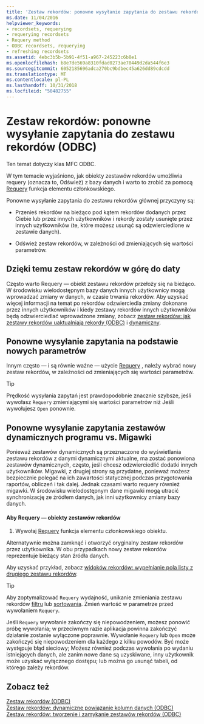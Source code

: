```yaml
---
title: 'Zestaw rekordów: ponowne wysyłanie zapytania do zestawu rekordów (ODBC)'
ms.date: 11/04/2016
helpviewer_keywords:
- recordsets, requerying
- requerying recordsets
- Requery method
- ODBC recordsets, requerying
- refreshing recordsets
ms.assetid: 4ebc3b5b-5b91-4f51-a967-245223c6b8e1
ms.openlocfilehash: b8e7de569a8310fdad0273ae70449d2da544f6e3
ms.sourcegitcommit: 6052185696adca270bc9bdbec45a626dd89cdcdd
ms.translationtype: MT
ms.contentlocale: pl-PL
ms.lasthandoff: 10/31/2018
ms.locfileid: "50482755"
---
```

# <a name="recordset-requerying-a-recordset-odbc"></a>Zestaw rekordów: ponowne wysyłanie zapytania do zestawu rekordów (ODBC)

Ten temat dotyczy klas MFC ODBC.

W tym temacie wyjaśniono, jak obiekty zestawów rekordów umożliwia requery (oznacza to, Odśwież) z bazy danych i warto to zrobić za pomocą [Requery](../../mfc/reference/crecordset-class.md#requery) funkcja elementu członkowskiego.

Ponowne wysyłanie zapytania do zestawu rekordów głównej przyczyny są:

- Przenieś rekordów na bieżąco pod kątem rekordów dodanych przez Ciebie lub przez innych użytkowników i rekordy zostały usunięte przez innych użytkowników (te, które możesz usunąć są odzwierciedlone w zestawie danych).

- Odśwież zestaw rekordów, w zależności od zmieniających się wartości parametrów.

##  <a name="_core_bringing_the_recordset_up_to_date"></a> Dzięki temu zestaw rekordów w górę do daty

Często warto Requery — obiekt zestawu rekordów przełoży się na bieżąco. W środowisku wielodostępnym bazy danych innych użytkownicy mogą wprowadzać zmiany w danych, w czasie trwania rekordów. Aby uzyskać więcej informacji na temat po rekordów odzwierciedla zmiany dokonane przez innych użytkowników i kiedy zestawy rekordów innych użytkowników będą odzwierciedlać wprowadzone zmiany, zobacz [zestaw rekordów: jak zestawy rekordów uaktualniają rekordy (ODBC)](../../data/odbc/recordset-how-recordsets-update-records-odbc.md) i [dynamiczny](../../data/odbc/dynaset.md).

##  <a name="_core_requerying_based_on_new_parameters"></a> Ponowne wysyłanie zapytania na podstawie nowych parametrów

Innym często — i są równie ważne — użycie [Requery](../../mfc/reference/crecordset-class.md#requery) , należy wybrać nowy zestaw rekordów, w zależności od zmieniających się wartości parametrów.

> [!TIP]
>  Prędkość wysyłania zapytań jest prawdopodobnie znacznie szybsze, jeśli wywołasz `Requery` zmieniającymi się wartości parametrów niż Jeśli wywołujesz `Open` ponownie.

##  <a name="_core_requerying_dynasets_vs.._snapshots"></a> Ponowne wysyłanie zapytania zestawów dynamicznych programu vs. Migawki

Ponieważ zestawów dynamicznych są przeznaczone do wyświetlania zestawu rekordów z danymi dynamicznymi aktualne, ma zostać ponowiona zestawów dynamicznych, często, jeśli chcesz odzwierciedlić dodatki innych użytkowników. Migawki, z drugiej strony są przydatne, ponieważ możesz bezpiecznie polegać na ich zawartości statycznej podczas przygotowania raportów, obliczeń i tak dalej. Jednak czasami warto requery również migawki. W środowisku wielodostępnym dane migawki mogą utracić synchronizację ze źródłem danych, jak inni użytkownicy zmiany bazy danych.

#### <a name="to-requery-a-recordset-object"></a>Aby Requery — obiekty zestawów rekordów

1. Wywołaj [Requery](../../mfc/reference/crecordset-class.md#requery) funkcja elementu członkowskiego obiektu.

Alternatywnie można zamknąć i otworzyć oryginalny zestaw rekordów przez użytkownika. W obu przypadkach nowy zestaw rekordów reprezentuje bieżący stan źródła danych.

Aby uzyskać przykład, zobacz [widoków rekordów: wypełnianie pola listy z drugiego zestawu rekordów](../../data/filling-a-list-box-from-a-second-recordset-mfc-data-access.md).

> [!TIP]
>  Aby zoptymalizować `Requery` wydajność, unikanie zmieniania zestawu rekordów [filtru](../../data/odbc/recordset-filtering-records-odbc.md) lub [sortowania](../../data/odbc/recordset-sorting-records-odbc.md). Zmień wartość w parametrze przed wywołaniem `Requery`.

Jeśli `Requery` wywołanie zakończy się niepowodzeniem, możesz ponowić próbę wywołania; w przeciwnym razie aplikacja powinna zakończyć działanie zostanie wyłączone poprawnie. Wywołanie `Requery` lub `Open` może zakończyć się niepowodzeniem dla każdego z kilku powodów. Być może występuje błąd sieciowy; Możesz również podczas wywołania po wydaniu istniejących danych, ale zanim nowe dane są uzyskiwane, inny użytkownik może uzyskać wyłącznego dostępu; lub można go usunąć tabeli, od którego zależy rekordów.

## <a name="see-also"></a>Zobacz też

[Zestaw rekordów (ODBC)](../../data/odbc/recordset-odbc.md)<br/>
[Zestaw rekordów: dynamiczne powiązanie kolumn danych (ODBC)](../../data/odbc/recordset-dynamically-binding-data-columns-odbc.md)<br/>
[Zestaw rekordów: tworzenie i zamykanie zestawów rekordów (ODBC)](../../data/odbc/recordset-creating-and-closing-recordsets-odbc.md)